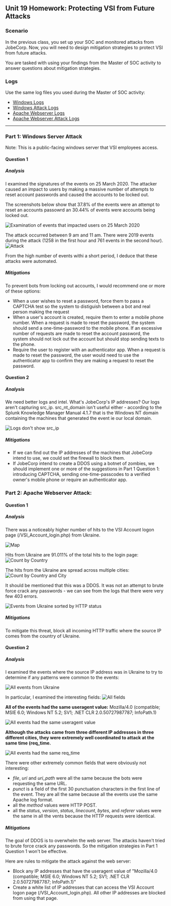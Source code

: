 ## Unit 19 Homework: Protecting VSI from Future Attacks

### Scenario

In the previous class,  you set up your SOC and monitored attacks from JobeCorp. Now, you will need to design mitigation strategies to protect VSI from future attacks. 

You are tasked with using your findings from the Master of SOC activity to answer questions about mitigation strategies.

### Logs

Use the same log files you used during the Master of SOC activity:

- [Windows Logs](resources/windows_server_logs.csv)
- [Windows Attack Logs](resources/windows_server_attack_logs.csv)
- [Apache Webserver Logs](resources/apache_logs.txt	)
- [Apache Webserver Attack Logs](resources/apache_attack_logs.txt	)

---

### Part 1: Windows Server Attack

Note: This is a public-facing windows server that VSI employees access.
 
#### Question 1

##### Analysis

I examined the signatures of the events on 25 March 2020. The attacker caused an impact to users by making a massive number of attempts to reset account passwords and caused the accounts to be locked out. 

The screenshots below show that 37.8% of the events were an attempt to reset an accounts passowrd an 30.44% of events were accounts being locked out.

![Examination of events that impacted users on 25 March 2020](screenshots/enhanced/P1Q1_top_signatures.png)

The attack occurred between 9 am and 11 am. There were 2019 events during the attack (1258 in the first hour and 761 events in the second hour).
![Attack](screenshots/originals/P1Q1_attack.png)

From the high number of events withi a short period, I deduce that these attacks were automated.

##### Mitigations

To prevent bots from locking out accounts, I would recommend one or more of these options:
* When a user wishes to reset a password, force them to pass a CAPTCHA test so the system to distiguish between a bot and real person making the request
* When a user's account is created, require them to enter a mobile phone number.  When a request is made to reset the password, the system should send a one-time-password to the mobile phone. If an excessive number of requests are made to reset the account password, the system should not lock out the account but should stop sending texts to the phone.
* Require the user to register with an authenticator app. When a request is made to reset the password, the user would need to use the authenticator app to confirm they are making a request to reset the password. 

#### Question 2

##### Analysis

We need better logs and intel. What's JobeCorp's IP addresses? Our logs aren't capturing src_ip. src_nt_domain isn't useful either - according to the Splunk Knowledge Manager Manual 4.1.7 that is the Windows NT domain containing the machines that generated the event ie our local domain.

![Logs don't show src_ip](screenshots/enhanced/P1Q2_need_better_logs.png)

##### Mitigations
* If we can find out the IP addresses of the machines that JobeCorp intend to use, we could set the firewall to block them. 
* If JobeCorp intend to create a DDOS using a botnet of zombies, we should implement one or more of the suggestions in Part 1 Question 1: introducing CAPTCHA, sending one-time-passcodes to a verified owner's mobile phone or require an authenticator app.

### Part 2: Apache Webserver Attack:

#### Question 1

##### Analysis

There was a noticeably higher number of hits to the VSI Account logon page (/VSI_Account_login.php) from Ukraine. 

![Map](screenshots/originals/P2Q1_map.png)

Hits from Ukraine are 91.011% of the total hits to the login page:
![Count by Country](screenshots/enhanced/P2Q1_count_by_country.png)

The hits from the Ukraine are spread across multiple cities:
![Count by Country and City](screenshots/enhanced/P2Q1_count_by_country.png)

It should be mentioned that this was a DDOS. It was not an attempt to brute force crack any passwords - we can see from the logs that there were very few 403 errors.

![Events from Ukraine sorted by HTTP status](screenshots/originals/P2Q2_mainly_200_status.png)

##### Mitigations

To mitigate this threat, block all incoming HTTP traffic where the source IP comes from the country of Ukraine.

#### Question 2

##### Analysis
I examined the events where the source IP address was in Ukraine to try to determine if any patterns were common to the events:

![All events from Ukraine](screenshots/originals/P2Q2_attack_events.png)

In particular, I examined the interesting fields:
![All fields](screenshots/originals/P2Q2_all_fields.png)

**All of the events had the same useragent value:** Mozilla/4.0 (compatible; MSIE 6.0; Windows NT 5.2; SV1; .NET CLR 2.0.50727987787; InfoPath.1)

![All events had the same useragent value](screenshots/originals/P2Q2_unique_fields_useragent.png)

**Although the attacks came from three different IP addresses in three different cities, they were extremely well coordinated to attack at the same time (req_time.**

![All events had the same req_time](screenshots/originals/P2Q2_unique_fields_req_time.png)

There were other extremely common fields that were obviously not interesting:
* *file*, *uri* and *uri_path* were all the same because the bots were requesting the same URL.
* *punct* is a field of the first 30 punctuation characters in the first line of the event. They are all the same because all the events use the same Apache log format.
* all the *method* values were HTTP POST.
* all the *status*, *version*, *status*, *linecount*, *bytes*, and *referer* values were the same in all the vents because the HTTP requests were identical.

##### Mitigations

The goal of DDOS is to overwhelm the web server. The attacks haven't tried to brute force crack any passwords. So the mitigation strategies in Part 1 Question 1 won't be effective.

Here are rules to mitigate the attack against the web server:
* Block any IP addresses that have the useragent value of "Mozilla/4.0 (compatible; MSIE 6.0; Windows NT 5.2; SV1; .NET CLR 2.0.50727987787; InfoPath.1)"
* Create a white list of IP addresses that can access the VSI Account logon page (/VSI_Account_login.php). All other IP addresses are blocked from using that page.


